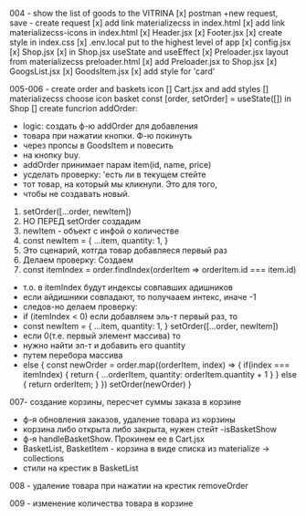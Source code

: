  
004 - show the list of goods to the VITRINA
[x] postman +new request, save - create request
[x] add link materializecss in index.html
[x] add link materializecss-icons in index.html
[x] Header.jsx
[x] Footer.jsx
[x] create style in index.css
[x] .env.local put to the highest level of app
[x] config.jsx
[x] Shop.jsx
[x] in Shop.jsx useState and useEffect
[x] Preloader.jsx layout from materializecss preloader.html
[x] add Preloader.jsx to Shop.jsx
[x] GoogsList.jsx
[x] GoodsItem.jsx
[x] add style for 'card'

005-006 - create order and baskets icon
[] Cart.jsx and add styles
[] materializecss choose icon basket
const [order, setOrder] = useState([]) in Shop
[] create funcrion addOrder: 
- logic: создать ф-ю addOrder для добавления 
- товара при нажатии кнопки. Ф-ю покинуть 
- через пропсы в GoodsItem и повесить 
- на кнопку buy. 
- addOrder принимает парам item(id, name, price)
- усделать проверку: 'есть ли в текущем стейте 
- тот товар, на который мы кликнули. Это для того,
- чтобы не создавать новый.
1) setOrder([...order, newItem])
2) НО ПЕРЕД setOrder создадим 
3) newItem - объект с инфой о количестве
4) const newItem = {
   ...item,
   quantity: 1,
   }
5) Это сценарий, котгда товар добавляеся первый раз
6) Делаем проверку: Создаем 
7) const itemIndex = order.findIndex(orderItem => orderItem.id === item.id)
- т.о. в itemIndex будут индексы совпавших адишников
- если айдишники совпадают, то получааем интекс, иначе -1
- следов-но делаем проверку:
- if (itemIndex < 0) если добавляем эль-т первый раз, то
- const newItem = {
  ...item,
  quantity: 1,
  }
  setOrder([...order, newItem])
- если 0(т.е. первый элемент массива) то
- нужно найти эл-т и добавить его quantity
- путем перебора массива 
- else {
  const newOrder = order.map((orderItem, index) => {
  if(index === itemIndex) {
  return {
  ...orderItem,
  quantity: orderItem.quantity +  1
  }
  } else {
  return orderItem;
  }
  })
            setOrder(newOrder)
        }

007- создание корзины, пересчет суммы заказа в корзине
- ф-я обновления заказов, удаление товара из корзины
- корзина либо открыта либо закрыта, нужен стейт -isBasketShow
- ф-я handleBasketShow. Прокинем ее в Cart.jsx 
- BasketList, BasketItem - корзина в виде списка из materialize -> collections
- стили на крестик в BasketList 

008 - удаление товара при нажатии на крестик
removeOrder

009 - изменение количества товара в корзине